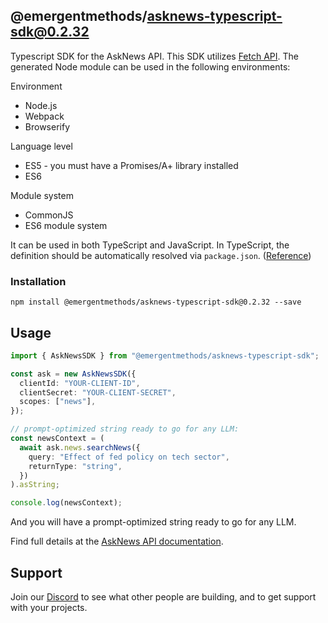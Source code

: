 ## @emergentmethods/asknews-typescript-sdk@0.2.32

Typescript SDK for the AskNews API.
This SDK utilizes [Fetch API](https://fetch.spec.whatwg.org/). The generated Node module can be used in the following environments:

Environment
* Node.js
* Webpack
* Browserify

Language level
* ES5 - you must have a Promises/A+ library installed
* ES6

Module system
* CommonJS
* ES6 module system

It can be used in both TypeScript and JavaScript. In TypeScript, the definition should be automatically resolved via `package.json`. ([Reference](http://www.typescriptlang.org/docs/handbook/typings-for-npm-packages.html))

### Installation

```
npm install @emergentmethods/asknews-typescript-sdk@0.2.32 --save
```

## Usage

```ts
import { AskNewsSDK } from "@emergentmethods/asknews-typescript-sdk";

const ask = new AskNewsSDK({
  clientId: "YOUR-CLIENT-ID",
  clientSecret: "YOUR-CLIENT-SECRET",
  scopes: ["news"],
});

// prompt-optimized string ready to go for any LLM:
const newsContext = (
  await ask.news.searchNews({
    query: "Effect of fed policy on tech sector",
    returnType: "string",
  })
).asString;

console.log(newsContext);
```

And you will have a prompt-optimized string ready to go for any LLM.

Find full details at the [AskNews API documentation](https://docs.asknews.app).

## Support

Join our [Discord](https://discord.gg/2Yw66XXEhY) to see what other people are building, and to get support with your projects.
